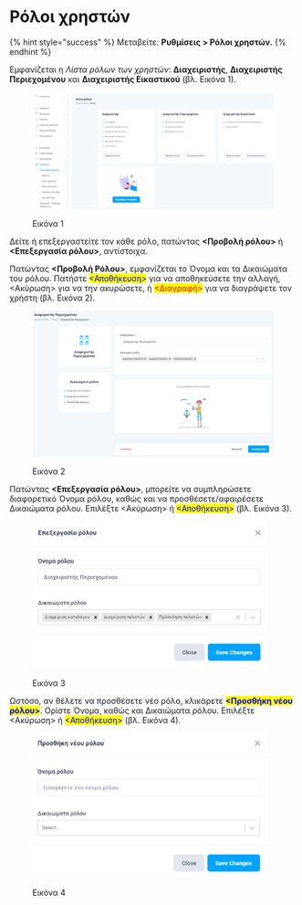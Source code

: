 # Ρόλοι χρηστών

{% hint style="success" %}
Μεταβείτε: **Ρυθμίσεις > Ρόλοι χρηστών.**
{% endhint %}

Εμφανίζεται η _Λίστα ρόλων των χρηστών_: **Διαχειριστής**, **Διαχειριστής Περιεχομένου** και **Διαχειριστής Εικαστικού** (βλ. Εικόνα 1).

<figure><img src="../../.gitbook/assets/ScreenHunter 860.png" alt=""><figcaption><p>Εικόνα 1</p></figcaption></figure>

Δείτε ή επεξεργαστείτε τον κάθε ρόλο, πατώντας **<Προβολή ρόλου>** ή **<Επεξεργασία ρόλου>**, αντίστοιχα.&#x20;

Πατώντας **<Προβολή Ρόλου>**, εμφανίζεται το Όνομα και τα Δικαιώματα του ρόλου. Πατήστε <mark style="color:blue;"><Αποθήκευση></mark> για να αποθηκεύσετε την αλλαγή, <Ακύρωση> για να την ακυρώσετε, ή <mark style="color:red;"><Διαγραφή></mark> για να διαγράψετε τον χρήστη (βλ. Εικόνα 2).

<figure><img src="../../.gitbook/assets/ScreenHunter 863.png" alt=""><figcaption><p>Εικόνα 2</p></figcaption></figure>



Πατώντας **<Επεξεργασία ρόλου>**, μπορείτε να συμπληρώσετε διαφορετικό Όνομα ρόλου, καθώς και να προσθέσετε/αφαιρέσετε Δικαιώματα ρόλου. Επιλέξτε <Ακύρωση> ή <mark style="color:blue;"><Αποθήκευση></mark> (βλ. Εικόνα 3).

<figure><img src="../../.gitbook/assets/ScreenHunter 861.png" alt="" width="412"><figcaption><p>Εικόνα 3</p></figcaption></figure>



Ωστόσο, αν θέλετε να προσθέσετε νέο ρόλο, κλικάρετε <mark style="color:blue;">**<Προσθήκη νέου ρόλου>**</mark>. Ορίστε Όνομα, καθώς και Δικαιώματα ρόλου. Επιλέξτε <Ακύρωση> ή <mark style="color:blue;"><Αποθήκευση></mark> (βλ. Εικόνα 4).

<figure><img src="../../.gitbook/assets/ScreenHunter 862.png" alt="" width="412"><figcaption><p>Εικόνα 4</p></figcaption></figure>
